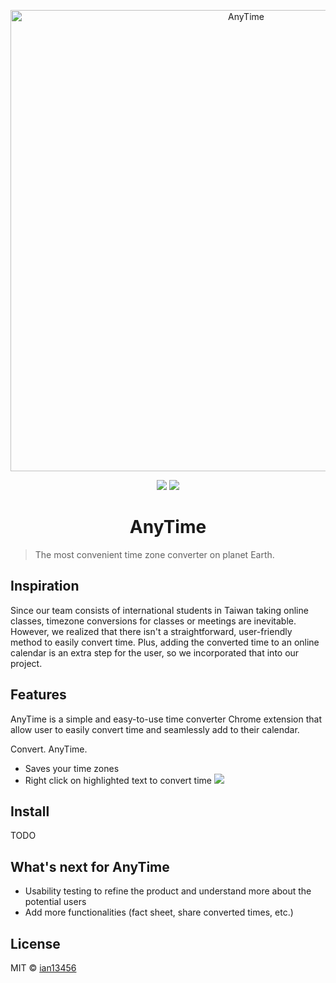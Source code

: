 <p align="center">
  <img src="https://i.imgur.com/RrTiyoh.png" alt="AnyTime" width="738" />
</p>

<p align="center">
<a target="_blank" href="https://opensource.org/licenses/MIT" title="License: MIT"><img src="https://img.shields.io/badge/License-MIT-blue.svg"></a>
<a target="_blank" href="http://makeapullrequest.com" title="PRs Welcome"><img src="https://img.shields.io/badge/PRs-welcome-brightgreen.svg"></a>
</p>

<h1 align="center">AnyTime</h1>

> The most convenient time zone converter on planet Earth.

## Inspiration

Since our team consists of international students in Taiwan taking online classes, timezone conversions for classes or meetings are inevitable. However, we realized that there isn't a straightforward, user-friendly method to easily convert time. Plus, adding the converted time to an online calendar is an extra step for the user, so we incorporated that into our project.

## Features

AnyTime is a simple and easy-to-use time converter Chrome extension that allow user to easily convert time and seamlessly add to their calendar.

Convert. AnyTime.

-   Saves your time zones
-   Right click on highlighted text to convert time
    ![](https://i.imgur.com/YvmfLtU.png)

## Install

TODO

## What's next for AnyTime

-   Usability testing to refine the product and understand more about the potential users
-   Add more functionalities (fact sheet, share converted times, etc.)

## License

MIT © [ian13456](https://github.com/ian13456)
